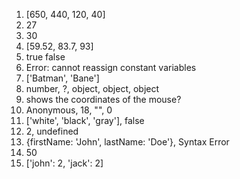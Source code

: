 
1. [650, 440, 120, 40]
2. 27
3. 30  
4. [59.52, 83.7, 93]
5. true false
6. Error: cannot reassign constant variables
7. ['Batman', 'Bane']
8. number, ?, object, object, object
9. shows the coordinates of the mouse?
10. Anonymous, 18, "", 0
11. ['white', 'black', 'gray'], false
12. 2, undefined
13. {firstName: 'John', lastName: 'Doe'}, Syntax Error
14. 50
15. ['john': 2, 'jack': 2]
